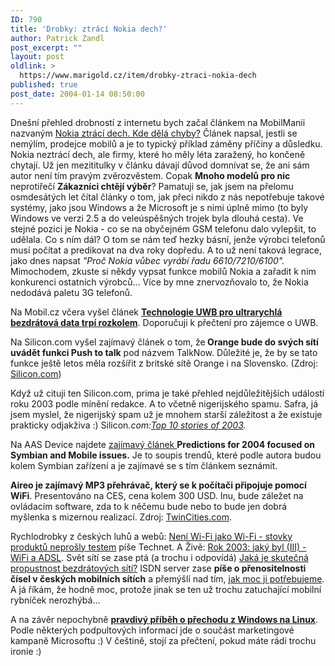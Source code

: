 ```yaml
---
ID: 790
title: 'Drobky: ztrácí Nokia dech?'
author: Patrick Zandl
post_excerpt: ""
layout: post
oldlink: >
  https://www.marigold.cz/item/drobky-ztraci-nokia-dech
published: true
post_date: 2004-01-14 08:50:00
---
```

<p>
Dnešní přehled drobností z internetu bych začal článkem na MobilManii nazvaným <A href="http://www.mobilmania.cz/Mobilnitelefony/Ar.asp?ARI=106317&amp;CAI=2103" target=_blank>Nokia ztrácí dech. Kde dělá chyby?</A> Článek&#160;napsal, jestli se nemýlím, prodejce mobilů a je to typický příklad záměny příčiny a důsledku. Nokia neztrácí dech, ale firmy, které ho měly léta zaražený, ho končeně chytají. Už jen mezititulky v článku dávají důvod domnívat se, že ani sám autor není tím pravým zvěrozvěstem. Copak <STRONG>Mnoho modelů pro nic</STRONG> neprotiřečí <STRONG>Zákazníci chtějí výběr</STRONG>? Pamatuji se, jak jsem na přelomu osmdesátých let čítal články&#160;o tom, jak přeci nikdo z nás nepotřebuje takové systémy, jako jsou Windows a že Microsoft je s nimi úplně mimo (to byly Windows ve verzi 2.5 a do veleúspěšných trojek byla dlouhá cesta). Ve stejné pozici je Nokia - co se na obyčejném GSM telefonu dalo vylepšit, to udělala. Co s ním dál? O tom se nám teď hezky básní, jenže výrobci telefonů musí počítat a predikovat na dva roky dopředu. A to už není taková legrace, jako dnes napsat <EM>"Proč Nokia vůbec vyrábí řadu 6610/7210/6100".</EM> Mimochodem, zkuste si někdy vypsat funkce mobilů Nokia a zařadit k nim konkurenci ostatních výrobců... Více by mne znervozňovalo to, že Nokia nedodává paletu 3G telefonů.</p>

<p>
Na Mobil.cz včera vyšel článek <A href="http://mobil.idnes.cz/mobilni_komunikace/mobilni_technologie/mbofdm040113.html"><STRONG>Technologie UWB pro ultrarychlá bezdrátová data trpí rozkolem</STRONG></A>. Doporučuji k přečtení pro zájemce o UWB.</p>

<p>
Na Silicon.com vyšel zajímavý článek o tom, že<STRONG> Orange bude do svých sítí uvádět funkci Push to talk</STRONG> pod názvem TalkNow. Důležité je, že by se tato funkce ještě letos měla rozšířit z britské sítě Orange i na Slovensko. (Zdroj: <A href="http://www.silicon.com/networks/mobile/0,39024665,39117749,00.htm" target=_blank>Silicon.com</A>)</p>

<p>
Když už cituji ten Silicon.com, prima je také přehled nejdůležitějších událostí roku 2003 podle mínění redakce. A to včetně nigerijského spamu. Safra, já jsem myslel, že nigerijský spam už je mnohem starší záležitost a že existuje prakticky odjakživa :) Silicon<EM>.com:</EM><A href="http://www.silicon.com/networks/mobile/0,39024665,39117497,00.htm" target=_blank><EM>Top 10 stories of 2003</EM></A><EM>.</EM></p>

<p>
Na AAS Device najdete <A href="http://www.allaboutsymbian.com/devices/viewarticle.php?id=52" target=_blank>zajímavý článek </A><STRONG>Predictions for 2004 focused on Symbian and Mobile issues.</STRONG> Je to soupis trendů, které podle autora budou kolem Symbian zařízení a je zajímavé se s tím článkem seznámit.</p>

<p>
<STRONG>Aireo je zajímavý MP3 přehrávač, který se k počítači připojuje pomocí WiFi</STRONG>. Presentováno na CES, cena kolem 300 USD. Inu, bude záležet na ovládacím software, zda to k něčemu bude nebo to bude jen dobrá myšlenka s mizernou realizací. Zdroj: <A href="http://www.twincities.com/mld/twincities/business/technology/personal_technology/7694940.htm" target=_blank>TwinCities.com</A>.</p>

<p>
Rychlodrobky z českých luhů a webů: <A href="http://www.technet.cz/zprava.html?zprava=26563">Není Wi-Fi jako Wi-Fi - stovky produktů neprošly testem</A>&#160;píše Technet. A Živě: <A title="Wi-Fi je světlo, na jaké jsme dlouho čekali; ADSL je naopak zklamáním roku." href="http://www.zive.cz/h/Byznys/AR.asp?ARI=114416">Rok 2003: jaký byl (III) - WiFi a ADSL</A>. Svět sítí se zase ptá (a trochu i odpovídá) <A href="http://www.svetsiti.cz/Tipy.asp?ID=96">Jaká je skutečná propustnost bezdrátových sítí?</A>&#160;ISDN server zase <STRONG>píše o přenositelnosti čísel v českých mobilních sítích</STRONG> a přemýšlí nad tím, <A href="http://www.isdn.cz/clanek.php?cid=5462" target=_blank>jak moc ji potřebujeme</A>. A já říkám, že hodně moc, protože jinak se ten už trochu zatuchající mobilní rybníček nerozhýbá...</p>

<p>
A na závěr nepochybně <A href="http://magovec.servebeer.com/filez/pribeh.html" target=_blank><STRONG>pravdivý příběh o přechodu z Windows na Linux</STRONG></A>. Podle některých podpultových informací jde o součást marketingové kampaně Microsoftu :) V češtině, stojí za přečtení, pokud máte rádi trochu ironie :)</p>
